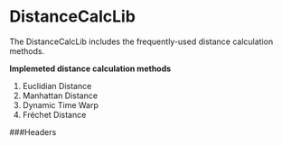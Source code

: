 # DistanceCalcLib
The DistanceCalcLib includes the frequently-used distance calculation methods.

**Implemeted distance calculation methods**
1. Euclidian Distance
2. Manhattan Distance
3. Dynamic Time Warp
4. Fréchet Distance


###Headers





